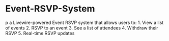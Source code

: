 # Event-RSVP-System
p a Livewire-powered Event RSVP system that allows users to: 1. View a list of events 2. RSVP to an event 3. See a list of attendees 4. Withdraw their RSVP 5. Real-time RSVP updates
